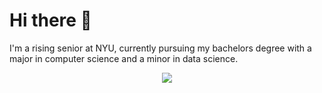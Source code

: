 
# Hi there 👋

<!--
**michael-shu/michael-shu** is a ✨ _special_ ✨ repository because its `README.md` (this file) appears on your GitHub profile.

Here are some ideas to get you started:

- 🔭 I’m currently working on ...
- 🌱 I’m currently learning ...
- 👯 I’m looking to collaborate on ...
- 🤔 I’m looking for help with ...
- 💬 Ask me about ...
- 📫 How to reach me: ...
- 😄 Pronouns: ...
- ⚡ Fun fact: ...
-->

I'm a rising senior at NYU, currently pursuing my bachelors degree with a major in computer science and a minor in data science. 

<div align = "center">
  <a href = "https://www.linkedin.com/in/michael-shu-1ba7b0215/"><img src = "https://img.shields.io/badge/LinkedIn-0077B5?style=for-the-       badge&logo=linkedin&logoColor=white"/></a>
</div>

###

